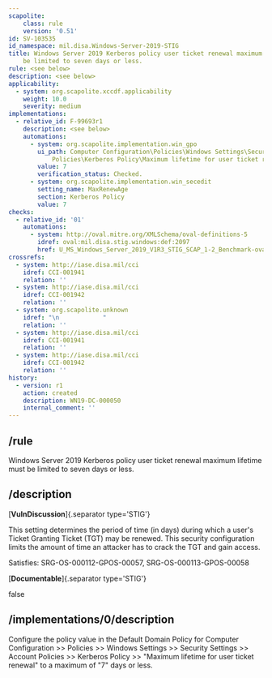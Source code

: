 ```yaml
---
scapolite:
    class: rule
    version: '0.51'
id: SV-103535
id_namespace: mil.disa.Windows-Server-2019-STIG
title: Windows Server 2019 Kerberos policy user ticket renewal maximum lifetime must
    be limited to seven days or less.
rule: <see below>
description: <see below>
applicability:
  - system: org.scapolite.xccdf.applicability
    weight: 10.0
    severity: medium
implementations:
  - relative_id: F-99693r1
    description: <see below>
    automations:
      - system: org.scapolite.implementation.win_gpo
        ui_path: Computer Configuration\Policies\Windows Settings\Security Settings\Account
            Policies\Kerberos Policy\Maximum lifetime for user ticket renewal
        value: 7
        verification_status: Checked.
      - system: org.scapolite.implementation.win_secedit
        setting_name: MaxRenewAge
        section: Kerberos Policy
        value: 7
checks:
  - relative_id: '01'
    automations:
      - system: http://oval.mitre.org/XMLSchema/oval-definitions-5
        idref: oval:mil.disa.stig.windows:def:2097
        href: U_MS_Windows_Server_2019_V1R3_STIG_SCAP_1-2_Benchmark-oval.xml
crossrefs:
  - system: http://iase.disa.mil/cci
    idref: CCI-001941
    relation: ''
  - system: http://iase.disa.mil/cci
    idref: CCI-001942
    relation: ''
  - system: org.scapolite.unknown
    idref: "\n            "
    relation: ''
  - system: http://iase.disa.mil/cci
    idref: CCI-001941
    relation: ''
  - system: http://iase.disa.mil/cci
    idref: CCI-001942
    relation: ''
history:
  - version: r1
    action: created
    description: WN19-DC-000050
    internal_comment: ''
---
```



## /rule

Windows Server 2019 Kerberos policy user ticket renewal maximum lifetime must be limited to seven days or less.

## /description

[**VulnDiscussion**]{.separator type='STIG'}

This setting determines the period of time (in days) during which a user's Ticket Granting Ticket (TGT) may be renewed. This security configuration limits the amount of time an attacker has to crack the TGT and gain access.

Satisfies: SRG-OS-000112-GPOS-00057, SRG-OS-000113-GPOS-00058

[**Documentable**]{.separator type='STIG'}

false

## /implementations/0/description

Configure the policy value in the Default Domain Policy for Computer Configuration >> Policies >> Windows Settings >> Security Settings >> Account Policies >> Kerberos Policy >> "Maximum lifetime for user ticket renewal" to a maximum of "7" days or less.
